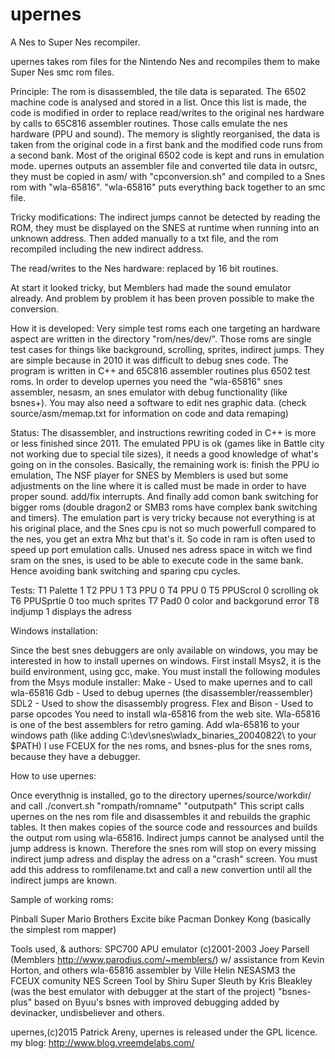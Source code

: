 # upernes
A Nes to Super Nes recompiler.

upernes takes rom files for the Nintendo Nes and recompiles them to make Super Nes smc rom files.

Principle:
The rom is disassembled, the tile data is separated. The 6502  machine code is analysed and stored in a list.
Once this list is made, the code is modified in order to replace read/writes to the original nes hardware by
calls to 65C816 assembler routines. Those calls emulate the nes hardware (PPU and sound). The memory is slightly reorganised, the data is taken from the original code
in a first bank and the modified code runs from a second bank. Most of the original 6502 code is kept and runs
in emulation mode.
upernes outputs an assembler file and converted tile data in outsrc, they must be copied in asm/ with "cpconversion.sh"
and compiled to a Snes rom with "wla-65816".
"wla-65816" puts everything back together to an smc file.

Tricky modifications:
The indirect jumps cannot be detected by reading the ROM, they must be displayed on the SNES at runtime
when running into an unknown address. Then added manually to a txt file, and the
rom recompiled including the new indirect address.

The read/writes to the Nes hardware: replaced by 16 bit routines.

At start it looked tricky, but Memblers had made the sound emulator already.
And problem by problem it has been proven possible to make the conversion.

How it is developed:
Very simple test roms each one targeting an hardware aspect are written in the directory "rom/nes/dev/".
Those roms are single test cases for things like background, scrolling, sprites, indirect jumps.
They are simple because in 2010 it was difficult to debug snes code.
The program is written in C++ and 65C816 assembler routines plus 6502 test roms. In order to develop upernes you need the "wla-65816" snes
assembler, nesasm, an snes emulator with debug functionality (like bsnes+). You may also need a software to edit nes
graphic data.
(check source/asm/memap.txt for information on code and data remaping)

Status:
The disassembler, and instructions rewriting coded in C++ is more or less finished since 2011.
The emulated PPU is ok (games like in Battle city not working due to special tile sizes), it needs a good knowledge of what's going on in the consoles.
Basically, the remaining work is: finish the PPU io emulation, The NSF player for SNES by Memblers is used but some adjustments on the line where it is called must be made in order to have proper sound.
add/fix interrupts.
And finally add comon bank switching for bigger roms (double dragon2 or SMB3 roms have complex bank switching and timers).
The emulation part is very tricky because not everything is at his original place, and the Snes cpu is not so much powerfull compared to the nes, you get an extra Mhz but that's it. So code in ram is often used to speed up port emulation calls. Unused nes adress space in witch we find sram on the snes, is used to be able to execute code in the same bank. Hence avoiding bank switching and sparing cpu cycles.

Tests:
T1 Palette   1
T2 PPU       1
T3 PPU       0
T4 PPU       0
T5 PPUScrol  0 scrolling ok
T6 PPUSprtie 0 too much sprites
T7 Pad0      0 color and backgorund error
T8 indjump   1 displays the adress


Windows installation:

Since the best snes debuggers are only available on windows, you may be interested in how to install
upernes on windows.
First install Msys2, it is the build environment, using gcc, make.
You must install the following modules from the Msys module installer:
    Make - Used to make upernes and to call wla-65816
    Gdb - Used to debug upernes (the disassembler/reassembler)
    SDL2 - Used to show the disassembly progress.
    Flex and Bison - Used to parse opcodes
You need to install wla-65816 from the web site. Wla-65816 is one of the best assemblers for retro gaming.
Add wla-65816 to your windows path (like adding C:\dev\snes\wladx_binaries_20040822\ to your $PATH)
I use FCEUX for the nes roms, and bsnes-plus for the snes roms, because they have a debugger.

How to use upernes:

Once everythnig is installed, go to the directory upernes/source/workdir/ and call ./convert.sh "rompath/romname" "outputpath"
This script calls upernes on the nes rom file and disassembles it and rebuilds the graphic tables. It then makes copies
of the source code and ressources and builds the output rom using wla-65816.
Indirect jumps cannot be analysed until the jump address is known. Therefore the snes rom will stop on every missing
indirect jump adress and display the adress on a "crash" screen. You must add this address to romfilename.txt and call a new
convertion until all the indirect jumps are known.

Sample of working roms:

Pinball
Super Mario Brothers
Excite bike
Pacman
Donkey Kong
(basically the simplest rom mapper)

Tools used, & authors:
SPC700 APU emulator (c)2001-2003 Joey Parsell (Memblers http://www.parodius.com/~memblers/) w/ assistance from Kevin Horton, and others
wla-65816 assembler by Ville Helin
NESASM3
the FCEUX comunity
NES Screen Tool by Shiru
Super Sleuth by Kris Bleakley (was the best emulator with debugger at the start of the project)
"bsnes-plus" based on Byuu's bsnes with improved debugging added by devinacker, undisbeliever and others.


upernes,(c)2015 Patrick Areny, upernes is released under the GPL licence.
my blog: http://www.blog.vreemdelabs.com/

